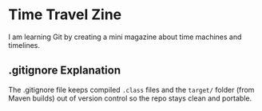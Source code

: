 # Time Travel Zine
I am learning Git by creating a mini magazine about time machines and timelines.
## .gitignore Explanation
The .gitignore file keeps compiled `.class` files and the `target/` folder (from Maven builds) out of version control so the repo stays clean and portable.
